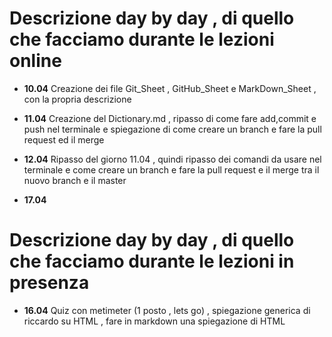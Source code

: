 # Descrizione day by day , di quello che facciamo durante le lezioni online

- **10.04**
Creazione dei file Git_Sheet , GitHub_Sheet e MarkDown_Sheet , con la propria descrizione

- **11.04**
Creazione del Dictionary.md , ripasso di come fare add,commit e push nel terminale e spiegazione di come creare un branch e fare la pull request ed il merge

- **12.04**
Ripasso del giorno 11.04 , quindi ripasso dei comandi da usare nel terminale e come creare un branch e fare la pull request e il merge tra il nuovo branch e il master

- **17.04**

# Descrizione day by day , di quello che facciamo durante le lezioni in presenza

- **16.04**
Quiz con metimeter (1 posto , lets go) , spiegazione generica di riccardo su HTML , fare in markdown una spiegazione di HTML 

